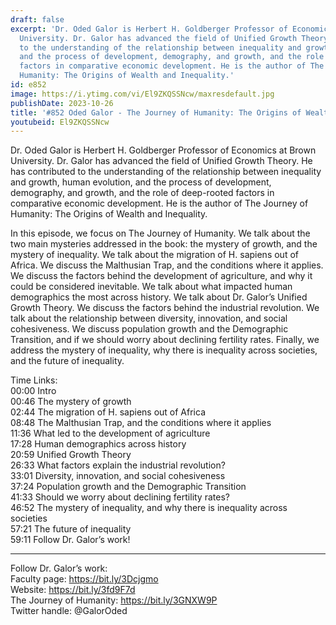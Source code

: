 ```yaml
---
draft: false
excerpt: 'Dr. Oded Galor is Herbert H. Goldberger Professor of Economics at Brown
  University. Dr. Galor has advanced the field of Unified Growth Theory. He has contributed
  to the understanding of the relationship between inequality and growth, human evolution,
  and the process of development, demography, and growth, and the role of deep-rooted
  factors in comparative economic development. He is the author of The Journey of
  Humanity: The Origins of Wealth and Inequality.'
id: e852
image: https://i.ytimg.com/vi/El9ZKQSSNcw/maxresdefault.jpg
publishDate: 2023-10-26
title: '#852 Oded Galor - The Journey of Humanity: The Origins of Wealth and Inequality'
youtubeid: El9ZKQSSNcw
---
```

Dr. Oded Galor is Herbert H. Goldberger Professor of Economics at Brown University. Dr. Galor has advanced the field of Unified Growth Theory. He has contributed to the understanding of the relationship between inequality and growth, human evolution, and the process of development, demography, and growth, and the role of deep-rooted factors in comparative economic development. He is the author of The Journey of Humanity: The Origins of Wealth and Inequality.

In this episode, we focus on The Journey of Humanity. We talk about the two main mysteries addressed in the book: the mystery of growth, and the mystery of inequality. We talk about the migration of H. sapiens out of Africa. We discuss the Malthusian Trap, and the conditions where it applies. We discuss the factors behind the development of agriculture, and why it could be considered inevitable. We talk about what impacted human demographics the most across history. We talk about Dr. Galor’s Unified Growth Theory. We discuss the factors behind the industrial revolution. We talk about the relationship between diversity, innovation, and social cohesiveness. We discuss population growth and the Demographic Transition, and if we should worry about declining fertility rates. Finally, we address the mystery of inequality, why there is inequality across societies, and the future of inequality.

Time Links:  
00:00 Intro  
00:46  The mystery of growth  
02:44  The migration of H. sapiens out of Africa  
08:48  The Malthusian Trap, and the conditions where it applies  
11:36  What led to the development of agriculture  
17:28  Human demographics across history  
20:59  Unified Growth Theory  
26:33  What factors explain the industrial revolution?  
33:01  Diversity, innovation, and social cohesiveness  
37:24  Population growth and the Demographic Transition  
41:33  Should we worry about declining fertility rates?  
46:52  The mystery of inequality, and why there is inequality across societies  
57:21  The future of inequality  
59:11  Follow Dr. Galor’s work!

---

Follow Dr. Galor’s work:  
Faculty page: https://bit.ly/3Dcjgmo  
Website: https://bit.ly/3fd9F7d  
The Journey of Humanity: https://bit.ly/3GNXW9P  
Twitter handle: @GalorOded
